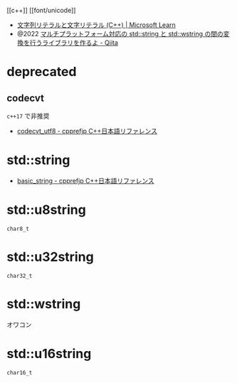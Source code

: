 [[c++]]  [[font/unicode]]

- [文字列リテラルと文字リテラル (C++) | Microsoft Learn](https://learn.microsoft.com/ja-jp/cpp/cpp/string-and-character-literals-cpp?view=msvc-170)
- @2022 [マルチプラットフォーム対応の std::string と std::wstring の間の変換を行うライブラリを作るよ - Qiita](https://qiita.com/javacommons/items/62b40a3b7aa59d9130ae)

# deprecated
## codecvt
`c++17` で非推奨
- [codecvt_utf8 - cpprefjp C++日本語リファレンス](https://cpprefjp.github.io/reference/codecvt/codecvt_utf8.html)

# std::string
- [basic_string - cpprefjp C++日本語リファレンス](https://cpprefjp.github.io/reference/string/basic_string.html)

# std::u8string
`char8_t`

# std::u32string
`char32_t`

# std::wstring
オワコン

# std::u16string
`char16_t`
